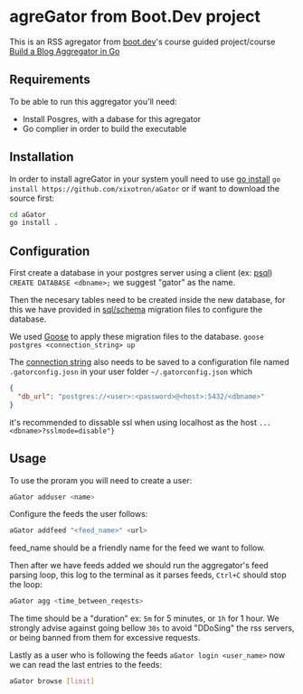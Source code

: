 # agreGator from Boot.Dev project

This is an RSS agregator from [boot.dev](https://boot.dev)'s course guided project/course
[Build a Blog Aggregator in Go](https://www.boot.dev/courses/build-blog-aggregator-golang)

## Requirements

To be able to run this aggregator you'll need:

* Install Posgres, with a dabase for this agregator
* Go complier in order to build the executable

## Installation

In order to install agreGator in your system youll need to use [go install](https://pkg.go.dev/cmd/go#hdr-Compile_and_install_packages_and_dependencies)
`go install https://github.com/xixotron/aGator`
or if want to download the source first:

```bash
cd aGator
go install .
```

## Configuration

First create a database in your postgres server using a client
(ex: [psql](https://www.postgresql.org/docs/current/app-psql.html))
`CREATE DATABASE <dbname>;` we suggest "gator" as the name.

Then the necesary tables need to be created inside the new database,
for this we have provided in [sql/schema](/sql/schemal) migration files to
configure the database.

We used [Goose](https://github.com/pressly/goose) to apply these migration
files to the database.
`goose postgres <connection_string> up`

The [connection string](https://www.geeksforgeeks.org/postgresql/postgresql-connection-string/)
also needs to be saved to a configuration file named `.gatorconfig.josn` in your
user folder `~/.gatorconfig.json` which

```json
{
  "db_url": "postgres://<user>:<password>@<host>:5432/<dbname>"
}
```

it's recommended to dissable ssl when using localhost as the host `...<dbname>?sslmode=disable"}`

## Usage

To use the proram you will need to create a user:

```bash
aGator adduser <name>
```

Configure the feeds the user follows:

```bash
aGator addfeed "<feed_name>" <url>
```
feed_name should be a friendly name for the feed we want to follow.

Then after we have feeds added we should run the aggregator's feed parsing loop,
this log to the terminal as it parses feeds, `Ctrl+C` should stop the loop:

```bash
aGator agg <time_between_reqests>
```

The time should be a "duration" ex: `5m` for 5 minutes, or `1h` for 1 hour.
We strongly advise against going bellow `30s` to avoid "DDoSing" the rss servers, or being banned from them for excessive requests.

Lastly as a user who is following the feeds `aGator login <user_name>` now we can
read the last entries to the feeds:

```bash
aGator browse [limit]
```
